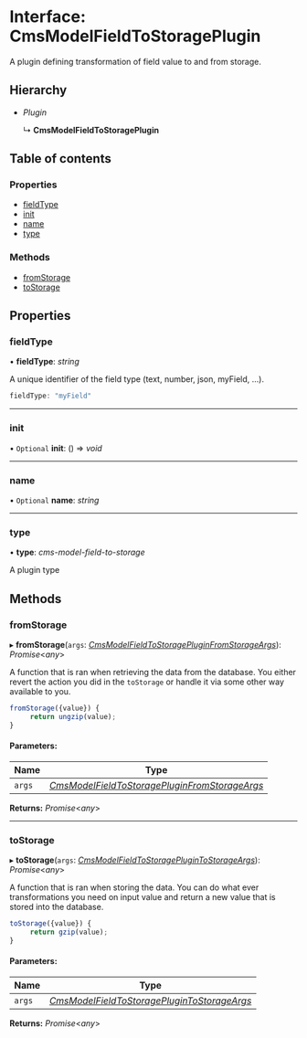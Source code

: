 # Interface: CmsModelFieldToStoragePlugin

A plugin defining transformation of field value to and from storage.

## Hierarchy

* *Plugin*

  ↳ **CmsModelFieldToStoragePlugin**

## Table of contents

### Properties

- [fieldType](cmsmodelfieldtostorageplugin.md#fieldtype)
- [init](cmsmodelfieldtostorageplugin.md#init)
- [name](cmsmodelfieldtostorageplugin.md#name)
- [type](cmsmodelfieldtostorageplugin.md#type)

### Methods

- [fromStorage](cmsmodelfieldtostorageplugin.md#fromstorage)
- [toStorage](cmsmodelfieldtostorageplugin.md#tostorage)

## Properties

### fieldType

• **fieldType**: *string*

A unique identifier of the field type (text, number, json, myField, ...).

```ts
fieldType: "myField"
```

___

### init

• `Optional` **init**: () => *void*

___

### name

• `Optional` **name**: *string*

___

### type

• **type**: *cms-model-field-to-storage*

A plugin type

## Methods

### fromStorage

▸ **fromStorage**(`args`: [*CmsModelFieldToStoragePluginFromStorageArgs*](cmsmodelfieldtostoragepluginfromstorageargs.md)): *Promise*<*any*\>

A function that is ran when retrieving the data from the database. You either revert the action you did in the `toStorage` or handle it via some other way available to you.

```ts
fromStorage({value}) {
     return ungzip(value);
}
```

#### Parameters:

Name | Type |
------ | ------ |
`args` | [*CmsModelFieldToStoragePluginFromStorageArgs*](cmsmodelfieldtostoragepluginfromstorageargs.md) |

**Returns:** *Promise*<*any*\>

___

### toStorage

▸ **toStorage**(`args`: [*CmsModelFieldToStoragePluginToStorageArgs*](cmsmodelfieldtostorageplugintostorageargs.md)): *Promise*<*any*\>

A function that is ran when storing the data. You can do what ever transformations you need on input value and return a new value that is stored into the database.

```ts
toStorage({value}) {
     return gzip(value);
}
```

#### Parameters:

Name | Type |
------ | ------ |
`args` | [*CmsModelFieldToStoragePluginToStorageArgs*](cmsmodelfieldtostorageplugintostorageargs.md) |

**Returns:** *Promise*<*any*\>
